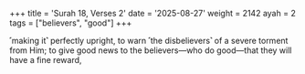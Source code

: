 +++
title = 'Surah 18, Verses 2'
date = '2025-08-27'
weight = 2142
ayah = 2
tags = ["believers", "good"]
+++

˹making it˺ perfectly upright, to warn ˹the disbelievers˺ of a severe torment from Him; to give good news to the believers—who do good—that they will have a fine reward,